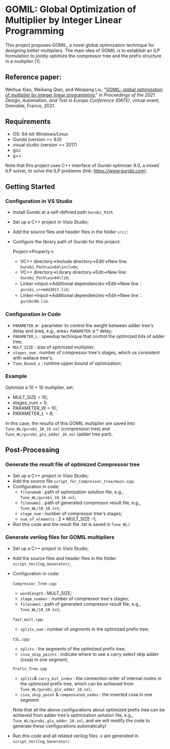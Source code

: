# GOMIL: Global Optimization of Multiplier by Integer Linear Programming
This project proposes GOMIL, a novel global optimization technique for designing better multipliers. The main idea of GOMIL is to establish an ILP formulation to jointly optimize the compressor tree and the prefix structure in a multiplier [1].

## Reference paper:
Weihua Xiao, Weikang Qian, and Weiqiang Liu, "[GOMIL: global optimization of multiplier by integer linear programming](https://umji.sjtu.edu.cn/~wkqian/papers/Xiao_Qian_Liu_GOMIL_Global_Optimization_of_Multiplier_by_Integer_Linear_Programming.pdf)," in *Proceedings of the 2021 Design, Automation, and Test in Europe Conference (DATE)*, virtual event, Grenoble, France, 2021.

## Requirements
- OS: 64-bit Windows/Linux
- Gurobi (version >= 9.0)
- visual studio (version >= 2017)
- gcc
- g++

Note that this project uses C++ interface of Gurobi optimizer 9.0, a mixed ILP solver, to solve the ILP problems (link: https://www.gurobi.com).

## Getting Started
### Configuration in VS Studio
- Install Gurobi at a self-defined path `Gurobi_Path`
- Set up a C++ project in Visio Studio;
- Add the source files and header files in the folder `src/`;
- Configure the library path of Gurobi for this project:

  Project->Property->
  - VC++ directory->Include directory->Edit->New line: `Gurobi_Path\win64\include`;
  - VC++ directory->Library directory->Edit->New line: `Gurobi_Path\win64\lib`;
  - Linker->Input->Additional dependencies->Edit->New line： `gurobi_c++mdd2017.lib`;
  - Linker->Input->Additional dependencies->Edit->New line： `gurobi90.lib`.
  
### Configuration in Code
- `PARAMETER_W` : parameter to control the weight between adder tree's delay and area, e.g., area+ `PARAMETER_W` * delay;
- `PARAMETER_L` : speedup technique that control the optimized bits of adder tree;
- `MULT_SIZE` : size of optimized multiplier;
- `stages_num` : number of compressor tree's stages, which us consistent with wallace tree's.
- `Time_Bound_s` : runtime upper bound of optimization;

### Example
Optimize a 10 * 10  multiplier, set: 
- MULT_SIZE = 10;
- stages_num = 5;
- PARAMETER_W = 10;
- PARAMETER_L = 8;

In this case, the results of this GOMIL multiplier are saved into `Tune_WL/gurobi_10_10.sol` (compression tree) and `Tune_WL/gurobi_glo_adder_10.sol` (adder tree part).

## Post-Processing
### Generate the result file of optimized Compressor tree
- Set up a C++ project in Visio Studio;
- Add the source file `script_for_Compressor_tree/main.cpp`;
- Configuration in code:
  - `filename0` : path of optimization solution file, e.g., `Tune_WL/gurobi_10_10.sol`;
  - `filename1` : path of generated compressor result file, e.g., `Tune_WL/10_10.txt`;
  - `stage_num` : number of compressor tree's stages;
  - `num_of_elements` : 2 * MULT_SIZE -1;
- Run this code and the result file .txt is saved in `Tune_WL/`.

### Generate verilog files for GOMIL multipliers
- Set up a C++ project in Visio Studio;
- Add the source files and header files in the folder `script_Verilog_Generator/`;
- Configuration in code:
  
  `Compressor_Tree.cpp`:
  - `wordlength` : MULT_SIZE;
  - `stage_number` : number of compressor tree's stages;
  - `filename1` : path of generated compressor result file, e.g., `Tune_WL/10_10.txt`;
  
  `fast_mult.cpp`:
  - `splits_num` : number of segments in the optimized prefix tree;
  
  `CSL.cpp`:
  - `splits` : the segments of the optimized prefix tree;
  - `cssa_skip_points` : indicate where to use a carry select skip adder (cssa) in one segment;
  
  `Prefix_Tree.cpp`
  - `splits`& `carry_bit_index` : the connection order of internal nodes in the optimized prefix tree, which can be achieved from `Tune_WL/gurobi_glo_adder_10.sol`;
  - `cssa_skip_point` & `compensated_nodes` : the inserted cssa in one segment.
  
  Note that all the above configurations about optimized prefix tree can be achieved from adder tree's optimization solution file, e.g., `Tune_WL/gurobi_glo_adder_10.sol`, and we will modify the code to generate these configurations automatically!
  
- Run this code and all related verilog files .v are generated in `script_Verilog_Generator/`.
